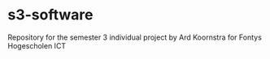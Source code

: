 # s3-software
Repository for the semester 3 individual project by Ard Koornstra for Fontys Hogescholen ICT
